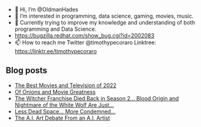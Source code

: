 - 👋 Hi, I’m @OldmanHades
- 👀 I’m interested in programming, data science, gaming, movies, music.
- 🌱 Currently trying to improve my knowledge and understanding of both programming and Data Science.
- https://bugzilla.redhat.com/show_bug.cgi?id=2002083
- 📫 How to reach me Twitter @timothypecoraro
Linktree: https://linktr.ee/timothypecoraro

## Blog posts
<!-- BLOG-POST-LIST:START -->
- [The Best Movies and Television of 2022](https://medium.com/@timothypecoraro/the-best-movies-and-television-of-2022-1266cbf4d9cc?source=rss-5097f5c9b801------2)
- [Of Onions and Movie Greatness](https://medium.com/@timothypecoraro/of-onions-and-movie-greatness-6946f4686494?source=rss-5097f5c9b801------2)
- [The Witcher Franchise Died Back in Season 2… Blood Origin and Nightmare of the White Wolf Are Just…](https://medium.com/@timothypecoraro/the-witcher-franchise-died-back-in-season-2-blood-origin-and-nightmare-of-the-white-wolf-are-just-fee9c89651df?source=rss-5097f5c9b801------2)
- [Less Dead Space… More Condemned…](https://medium.com/@timothypecoraro/less-dead-space-more-condemned-cc024a21d81b?source=rss-5097f5c9b801------2)
- [The A.I. Art Debate From an A.I. Artist](https://medium.com/data-driven-fiction/the-a-i-art-debate-from-an-a-i-artist-314e39b43262?source=rss-5097f5c9b801------2)
<!-- BLOG-POST-LIST:END -->
